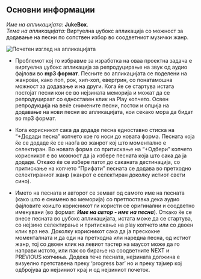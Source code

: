 ## Основни информации
_Име на апликацијата:_ **JukeBox**.<br>
_Тема на апликацијата:_ Виртуелна џубокс апликација со можност за додавање на песни по сопствен избор во соодветниот музички жанр.

![Почетен изглед на апликацијата](https://fbcdn-sphotos-h-a.akamaihd.net/hphotos-ak-prn2/v/t34.0-12/974346_10202147363549019_607958356_n.jpg?oh=b2e107bb3fabb4beec38d3e745088fff&oe=53716ABB&__gda__=1399940621_8aec3abc6bbdf675cdf06b9cd223322a)

* Проблемот кој го избравме за изработка на оваа проектна задача е виртуелна џубокс апликација за репродуцирање на звук од аудио фајлови во **mp3 формат**. Песните во апликацијата се поделени на жанрови, како поп, рок, хип-хоп, евергрин, со понатамошна можност за додавање и на други. Кога ќе се стартува истата постојат песни кои се во нејзината меморија и можат да се репродуцираат со едноставен клик на Play копчето. Освен репродукција на веќе снимените песни, постои и опција на додавање на нови песни во апликацијата, кои секако мора да бидат во mp3  формат. 

* Кога корисникот сака да додаде песна едноставно стиска на “+Додади песна” копчето кое го носи до новата форма. Песната која ќе се додаде ќе се наоѓа во жанрот кој што моментално е селектиран. Во новата форма со притискање на “+Одбери” копчето корисникот е во можност да ја избере песната која што сака да ја додаде. Откако ќе се избере патот до саканата дестинација, со притискање на копчето “Прифати” песната се додава во претходно селектираниот жанр  (жанрот е селектиран доколку истиот свети сино).

* Името на песната и авторот се земаат од самото име на песната (како што е снимено во меморија) со претпоставка дека аудио фајловите коишто корисникот ги користи се оригинални и соодветно именувани (во формат: **_Име на автор - име на песна_**). Откако ќе се внесе песната во џубокс апликацијата, истата може да се стартува, со нејзино селектирање и притискање на play копчето или со двоен клик врз неа. Доколку корисникот сака да ја прескокне моменталната и да оди на претходна или наредна песна, од истиот жанр, тој со двоен клик на левиот тастер на маусот може да го направи истото, или пак со бирање на соодветните NEXT и PREVIOUS копчиња. Додека тече песната, нејзината должина е визуелно претставена преку ‘progress bar’ но и преку тајмер кој одбројува до нејзиниот крај и од нејзиниот почеток.
